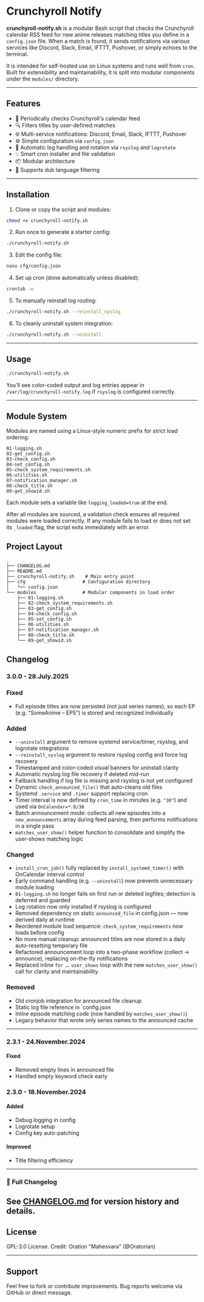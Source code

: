 # Crunchyroll Notify

**crunchyroll-notify.sh** is a modular Bash script that checks the Crunchyroll calendar RSS feed for new anime releases matching titles you define in a `config.json` file. When a match is found, it sends notifications via various services like Discord, Slack, Email, IFTTT, Pushover, or simply echoes to the terminal.

It is intended for self-hosted use on Linux systems and runs well from `cron`. Built for extensibility and maintainability, it is split into modular components under the `modules/` directory.

---

## Features

* 🔁 Periodically checks Crunchyroll's calendar feed
* 🔍 Filters titles by user-defined matches
* 🌐 Multi-service notifications: Discord, Email, Slack, IFTTT, Pushover
* ⚙️ Simple configuration via `config.json`
* 📜 Automatic log handling and rotation via `rsyslog` and `logrotate`
* 💡 Smart cron installer and file validation
* 📦 Modular architecture
* 💬 Supports dub language filtering

---

## Installation

1. Clone or copy the script and modules:

```bash
chmod +x crunchyroll-notify.sh
```

2. Run once to generate a starter config:

```bash
./crunchyroll-notify.sh
```

3. Edit the config file:

```bash
nano cfg/config.json
```

4. Set up cron (done automatically unless disabled):

```bash
crontab -e
```

5. To manually reinstall log routing:

```bash
./crunchyroll-notify.sh --reinstall_syslog
```

6. To cleanly uninstall system integration:

```bash
./crunchyroll-notify.sh --uninstall
```

---

## Usage

```bash
./crunchyroll-notify.sh
```

You’ll see color-coded output and log entries appear in `/var/log/crunchyroll-notify.log` if `rsyslog` is configured correctly.

---

## Module System

Modules are named using a Linux-style numeric prefix for strict load ordering:

```
01-logging.sh
02-get_config.sh
03-check_config.sh
04-set_config.sh
05-check_system_requirements.sh
06-utilities.sh
07-notification_manager.sh
08-check_title.sh
09-get_showid.sh
```

Each module sets a variable like `logging_loaded=true` at the end.

After all modules are sourced, a validation check ensures all required modules were loaded correctly. If any module fails to load or does not set its `_loaded` flag, the script exits immediately with an error.


## Project Layout

```text
.
├── CHANGELOG.md
├── README.md
├── crunchyroll-notify.sh    # Main entry point
├── cfg                     # Configuration directory
│   └── config.json
└── modules                 # Modular components in load order
    ├── 01-logging.sh
    ├── 02-check_system_requirements.sh
    ├── 03-get_config.sh
    ├── 04-check_config.sh
    ├── 05-set_config.sh
    ├── 06-utilities.sh
    ├── 07-notification_manager.sh
    ├── 08-check_title.sh
    └── 09-get_showid.sh
```

## Changelog

### 3.0.0 - 28.July.2025

### Fixed
- Full episode titles are now persisted (not just series names), so each EP (e.g. “SomeAnime – EP5”) is stored and recognized individually

### Added

- `--uninstall` argument to remove systemd service/timer, rsyslog, and logrotate integrations
- `--reinstall_syslog` argument to restore rsyslog config and force log recovery
- Timestamped and color-coded visual banners for uninstall clarity
- Automatic rsyslog log file recovery if deleted mid-run
- Fallback handling if log file is missing and rsyslog is not yet configured
- Dynamic `check_announced_file()` that auto-cleans old files
- Systemd `.service` and `.timer` support replacing cron
- Timer interval is now defined by `cron_time` in minutes (e.g. `"30"`) and used via `OnCalendar=*:0/30`
- Batch announcement mode: collects all new episodes into a `new_announcements` array during feed parsing, then performs notifications in a single pass
- `matches_user_show()` helper function to consolidate and simplify the user-shows matching logic

### Changed

- `install_cron_job()` fully replaced by `install_systemd_timer()` with OnCalendar interval control
- Early command handling (e.g. `--uninstall`) now prevents unnecessary module loading
- `01-logging.sh` no longer fails on first run or deleted logfiles; detection is deferred and guarded
- Log rotation now only installed if rsyslog is configured
- Removed dependency on static `announced_file` in config.json — now derived daily at runtime
- Reordered module load sequence: `check_system_requirements` now loads before config
- No more manual cleanup: announced titles are now stored in a daily auto-resetting temporary file
- Refactored announcement loop into a two-phase workflow (collect → announce), replacing on-the-fly notifications
- Replaced inline `for … user_shows` loop with the new `matches_user_show()` call for clarity and maintainability

### Removed

- Old cronjob integration for announced file cleanup
- Static log file reference in `config.json
- Inline episode matching code (now handled by `matches_user_show()`)
- Legacy behavior that wrote only series names to the announced cache
---

### 2.3.1 - 24.November.2024

#### Fixed

* Removed empty lines in announced file
* Handled empty keyword check early

### 2.3.0 - 18.November.2024

#### Added

* Debug logging in config
* Logrotate setup
* Config key auto-patching

#### Improved

* Title filtering efficiency
---

### 📄 Full Changelog

See [CHANGELOG.md](CHANGELOG.md) for version history and details.
---

## License

GPL-3.0 License. Credit: Oration "Mahesvara" (@Oratorian)

---

## Support

Feel free to fork or contribute improvements. Bug reports welcome via GitHub or direct message.